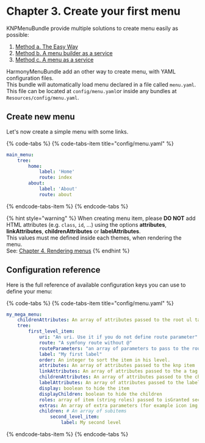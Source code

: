 # Chapter 3. Create your first menu

KNPMenuBundle provide multiple solutions to create menu easily as possible:

1. [Method a. The Easy Way](https://symfony.com/doc/master/bundles/KnpMenuBundle/index.html#method-a-the-easy-way-yay)
2. [Method b. A menu builder as a service](https://symfony.com/doc/master/bundles/KnpMenuBundle/menu_builder_service.html)
3. [Method c. A menu as a service](https://symfony.com/doc/master/bundles/KnpMenuBundle/menu_service.html)

HarmonyMenuBundle add an other way to create menu, with YAML configuration files.  
This bundle will automatically load menu declared in a file called `menu.yaml`.  
This file can be located at `config/menu.yaml`or inside any bundles at `Resources/config/menu.yaml`.

## Create new menu

Let's now create a simple menu with some links.

{% code-tabs %}
{% code-tabs-item title="config/menu.yaml" %}
```yaml
main_menu:
    tree:
        home:
            label: 'Home'
            route: index
        about:
            label: 'About'
            route: about
```
{% endcode-tabs-item %}
{% endcode-tabs %}

{% hint style="warning" %}
When creating menu item, please **DO NOT** add HTML attributes \(e.g. `class`, `id`, ...\) using the options **attributes**, **linkAttributes**, **childrenAttributes** or **labelAttributes**.  
This values must me defined inside each themes, when rendering the menu.  
See: [Chapter 4. Rendering menus](rendering-menus.md)
{% endhint %}

## Configuration reference

Here is the full reference of available configuration keys you can use to define your menu:

{% code-tabs %}
{% code-tabs-item title="config/menu.yaml" %}
```yaml
my_mega_menu:
    childrenAttributes: An array of attributes passed to the root ul tag
    tree:
        first_level_item:
            uri: "An uri. Use it if you do not define route parameter"
            route: "A symfony route without @"
            routeParameters: "an array of parameters to pass to the route"
            label: "My first label"
            order: An integer to sort the item in his level.
            attributes: An array of attributes passed to the knp item
            linkAttributes: An array of attributes passed to the a tag
            childrenAttributes: An array of attributes passed to the chidlren block
            labelAttributes: An array of attributes passed to the label tag
            display: boolean to hide the item
            displayChildren: boolean to hide the children
            roles: array of item (string roles) passed to isGranted securityContext method to check if user has rights in menu items
            extras: An array of extra parameters (for example icon img, additional content etc.)
            children: # An array of subitems
                second_level_item:
                    label: My second level
```
{% endcode-tabs-item %}
{% endcode-tabs %}

